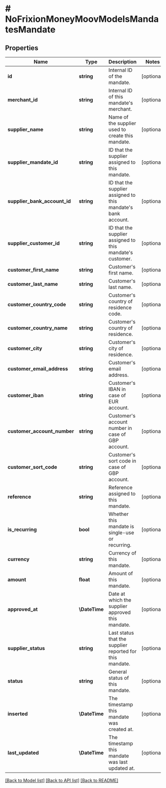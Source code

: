 # # NoFrixionMoneyMoovModelsMandatesMandate

## Properties

Name | Type | Description | Notes
------------ | ------------- | ------------- | -------------
**id** | **string** | Internal ID of the mandate. | [optional]
**merchant_id** | **string** | Internal ID of this mandate&#39;s merchant. | [optional]
**supplier_name** | **string** | Name of the supplier used to create this mandate. | [optional]
**supplier_mandate_id** | **string** | ID that the supplier assigned to this mandate. | [optional]
**supplier_bank_account_id** | **string** | ID that the supplier assigned to this mandate&#39;s  bank account. | [optional]
**supplier_customer_id** | **string** | ID that the supplier assigned to this mandate&#39;s  customer. | [optional]
**customer_first_name** | **string** | Customer&#39;s first name. | [optional]
**customer_last_name** | **string** | Customer&#39;s last name. | [optional]
**customer_country_code** | **string** | Customer&#39;s country of residence code. | [optional]
**customer_country_name** | **string** | Customer&#39;s country of residence. | [optional]
**customer_city** | **string** | Customer&#39;s city of residence. | [optional]
**customer_email_address** | **string** | Customer&#39;s email address. | [optional]
**customer_iban** | **string** | Customer&#39;s IBAN in case of EUR account. | [optional]
**customer_account_number** | **string** | Customer&#39;s account number in case of GBP account. | [optional]
**customer_sort_code** | **string** | Customer&#39;s sort code in case of GBP account. | [optional]
**reference** | **string** | Reference assigned to this mandate. | [optional]
**is_recurring** | **bool** | Whether this mandate is single-use or recurring. | [optional]
**currency** | **string** | Currency of this mandate. | [optional]
**amount** | **float** | Amount of this mandate. | [optional]
**approved_at** | **\DateTime** | Date at which the supplier approved this mandate. | [optional]
**supplier_status** | **string** | Last status that the supplier reported for this mandate. | [optional]
**status** | **string** | General status of this mandate. | [optional]
**inserted** | **\DateTime** | The timestamp this mandate was created at. | [optional]
**last_updated** | **\DateTime** | The timestamp this mandate was last updated at. | [optional]

[[Back to Model list]](../../README.md#models) [[Back to API list]](../../README.md#endpoints) [[Back to README]](../../README.md)
